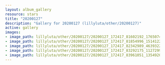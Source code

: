 ```yaml
---
layout: album_gallery
resource: stars
title: "20200127"
description: "Gallery for 20200127 (lillyluta/other/20200127)"
active: gallery
images:
- image_path: lillyluta/other/20200127/20200127_172417_81602192_176507410292593_3884908271057909026_n.jpg
- image_path: lillyluta/other/20200127/20200127_172417_81854996_151412212975737_7916115867238820841_n.jpg
- image_path: lillyluta/other/20200127/20200127_172417_82342989_463932251158266_7841216673956610754_n.jpg
- image_path: lillyluta/other/20200127/20200127_172417_83292175_112729956811827_2512579391588086117_n.jpg
- image_path: lillyluta/other/20200127/20200127_172417_83961051_135492081265017_4570577687703133085_n.jpg
---
```

